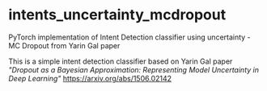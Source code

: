 # intents_uncertainty_mcdropout
PyTorch implementation of Intent Detection classifier using uncertainty - MC Dropout from Yarin Gal paper

This is a simple intent detection classifier based on Yarin Gal paper _"Dropout as a Bayesian Approximation:
Representing Model Uncertainty in Deep Learning"_
https://arxiv.org/abs/1506.02142
